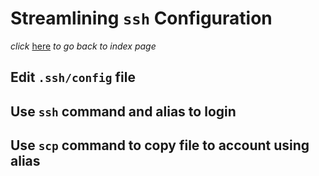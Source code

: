# Streamlining `ssh` Configuration

*click* [here](https://claireconner.github.io/cse15l-lab-reports/) *to go back to index page* 

## Edit `.ssh/config` file

## Use `ssh` command and alias to login

## Use `scp` command to copy file to account using alias
